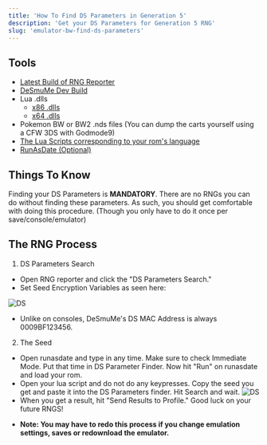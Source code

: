 ```yaml
---
title: 'How To Find DS Parameters in Generation 5'
description: 'Get your DS Parameters for Generation 5 RNG'
slug: 'emulator-bw-find-ds-parameters'
---
```


## Tools

- [Latest Build of RNG Reporter](https://ci.appveyor.com/project/Admiral-Fish/rngreporter/build/artifacts)
- [DeSmuMe Dev Build](https://sourceforge.net/projects/desmume/files/desmume/0.9.11/desmume-0.9.11-win32-dev.zip/download)
- Lua .dlls
  - [x86 .dlls](https://www.dropbox.com/s/2o4hdphn7j9z349/lua-dll-x86.zip?dl=0)
  - [x64 .dlls](https://www.dropbox.com/s/t8yttukleqserzp/lua-dll-x64.rar?dl=0)
- Pokemon BW or BW2 .nds files (You can dump the carts yourself using a CFW 3DS with Godmode9)
- [The Lua Scripts corresponding to your rom's language](http://pokerng.forumcommunity.net/?t=56443955)
- [RunAsDate (Optional)](https://runasdate.en.softonic.com/)

## Things To Know

Finding your DS Parameters is **MANDATORY**. There are no RNGs you can do without finding these parameters. As such, you should get comfortable with doing this procedure. (Though you only have to do it once per save/console/emulator)

## The RNG Process

1. DS Parameters Search

- Open RNG reporter and click the "DS Parameters Search."
- Set Seed Encryption Variables as seen here:

![DS](https://snag.gy/QF6Rfk.jpg)

- Unlike on consoles, DeSmuMe's DS MAC Address is always 0009BF123456.

2. The Seed

- Open runasdate and type in any time. Make sure to check Immediate Mode. Put that time in DS Parameter Finder. Now hit "Run" on runasdate and load your rom.
- Open your lua script and do not do any keypresses. Copy the seed you get and paste it into the DS Parameters finder. Hit Search and wait.
  ![DS](https://snag.gy/hTDiae.jpg)
- When you get a result, hit "Send Results to Profile." Good luck on your future RNGS!

* **Note: You may have to redo this process if you change emulation settings, saves or redownload the emulator.**

